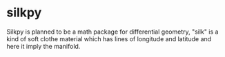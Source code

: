 # silkpy
Silkpy is planned to be a math package for differential geometry, "silk" is a kind of soft clothe material which has lines of longitude and latitude and here it imply the manifold.
